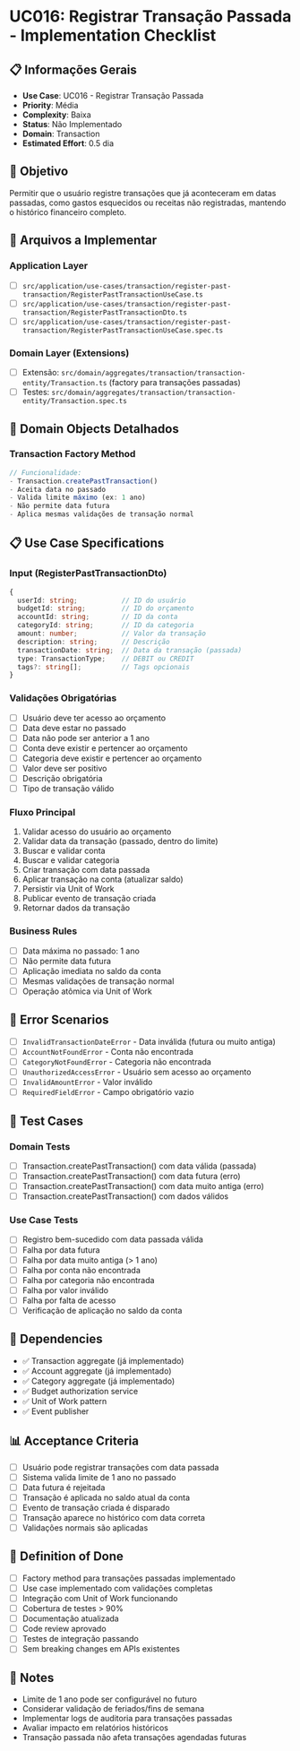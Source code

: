 # UC016: Registrar Transação Passada - Implementation Checklist

## 📋 **Informações Gerais**
- **Use Case**: UC016 - Registrar Transação Passada
- **Priority**: Média
- **Complexity**: Baixa
- **Status**: Não Implementado
- **Domain**: Transaction
- **Estimated Effort**: 0.5 dia

## 🎯 **Objetivo**
Permitir que o usuário registre transações que já aconteceram em datas passadas, como gastos esquecidos ou receitas não registradas, mantendo o histórico financeiro completo.

## 📁 **Arquivos a Implementar**

### **Application Layer**
- [ ] `src/application/use-cases/transaction/register-past-transaction/RegisterPastTransactionUseCase.ts`
- [ ] `src/application/use-cases/transaction/register-past-transaction/RegisterPastTransactionDto.ts`
- [ ] `src/application/use-cases/transaction/register-past-transaction/RegisterPastTransactionUseCase.spec.ts`

### **Domain Layer (Extensions)**
- [ ] Extensão: `src/domain/aggregates/transaction/transaction-entity/Transaction.ts` (factory para transações passadas)
- [ ] Testes: `src/domain/aggregates/transaction/transaction-entity/Transaction.spec.ts`

## 🧱 **Domain Objects Detalhados**

### **Transaction Factory Method**
```typescript
// Funcionalidade:
- Transaction.createPastTransaction()
- Aceita data no passado
- Valida limite máximo (ex: 1 ano)
- Não permite data futura
- Aplica mesmas validações de transação normal
```

## 📋 **Use Case Specifications**

### **Input (RegisterPastTransactionDto)**
```typescript
{
  userId: string;           // ID do usuário
  budgetId: string;         // ID do orçamento
  accountId: string;        // ID da conta
  categoryId: string;       // ID da categoria
  amount: number;           // Valor da transação
  description: string;      // Descrição
  transactionDate: string;  // Data da transação (passada)
  type: TransactionType;    // DEBIT ou CREDIT
  tags?: string[];          // Tags opcionais
}
```

### **Validações Obrigatórias**
- [ ] Usuário deve ter acesso ao orçamento
- [ ] Data deve estar no passado
- [ ] Data não pode ser anterior a 1 ano
- [ ] Conta deve existir e pertencer ao orçamento
- [ ] Categoria deve existir e pertencer ao orçamento
- [ ] Valor deve ser positivo
- [ ] Descrição obrigatória
- [ ] Tipo de transação válido

### **Fluxo Principal**
1. Validar acesso do usuário ao orçamento
2. Validar data da transação (passado, dentro do limite)
3. Buscar e validar conta
4. Buscar e validar categoria
5. Criar transação com data passada
6. Aplicar transação na conta (atualizar saldo)
7. Persistir via Unit of Work
8. Publicar evento de transação criada
9. Retornar dados da transação

### **Business Rules**
- [ ] Data máxima no passado: 1 ano
- [ ] Não permite data futura
- [ ] Aplicação imediata no saldo da conta
- [ ] Mesmas validações de transação normal
- [ ] Operação atômica via Unit of Work

## 🚫 **Error Scenarios**
- [ ] `InvalidTransactionDateError` - Data inválida (futura ou muito antiga)
- [ ] `AccountNotFoundError` - Conta não encontrada
- [ ] `CategoryNotFoundError` - Categoria não encontrada
- [ ] `UnauthorizedAccessError` - Usuário sem acesso ao orçamento
- [ ] `InvalidAmountError` - Valor inválido
- [ ] `RequiredFieldError` - Campo obrigatório vazio

## 🧪 **Test Cases**

### **Domain Tests**
- [ ] Transaction.createPastTransaction() com data válida (passada)
- [ ] Transaction.createPastTransaction() com data futura (erro)
- [ ] Transaction.createPastTransaction() com data muito antiga (erro)
- [ ] Transaction.createPastTransaction() com dados válidos

### **Use Case Tests**
- [ ] Registro bem-sucedido com data passada válida
- [ ] Falha por data futura
- [ ] Falha por data muito antiga (> 1 ano)
- [ ] Falha por conta não encontrada
- [ ] Falha por categoria não encontrada
- [ ] Falha por valor inválido
- [ ] Falha por falta de acesso
- [ ] Verificação de aplicação no saldo da conta

## 🔗 **Dependencies**
- ✅ Transaction aggregate (já implementado)
- ✅ Account aggregate (já implementado)
- ✅ Category aggregate (já implementado)
- ✅ Budget authorization service
- ✅ Unit of Work pattern
- ✅ Event publisher

## 📊 **Acceptance Criteria**
- [ ] Usuário pode registrar transações com data passada
- [ ] Sistema valida limite de 1 ano no passado
- [ ] Data futura é rejeitada
- [ ] Transação é aplicada no saldo atual da conta
- [ ] Evento de transação criada é disparado
- [ ] Transação aparece no histórico com data correta
- [ ] Validações normais são aplicadas

## 🚀 **Definition of Done**
- [ ] Factory method para transações passadas implementado
- [ ] Use case implementado com validações completas
- [ ] Integração com Unit of Work funcionando
- [ ] Cobertura de testes > 90%
- [ ] Documentação atualizada
- [ ] Code review aprovado
- [ ] Testes de integração passando
- [ ] Sem breaking changes em APIs existentes

## 📝 **Notes**
- Limite de 1 ano pode ser configurável no futuro
- Considerar validação de feriados/fins de semana
- Implementar logs de auditoria para transações passadas
- Avaliar impacto em relatórios históricos
- Transação passada não afeta transações agendadas futuras
